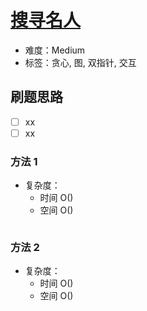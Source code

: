 # [搜寻名人](https://leetcode-cn.com/problems/find-the-celebrity/)

- 难度：Medium
- 标签：贪心, 图, 双指针, 交互

## 刷题思路

- [ ] xx
- [ ] xx

### 方法 1

- 复杂度：
    - 时间 O()
    - 空间 O()

``` js

```

### 方法 2

- 复杂度：
    - 时间 O()
    - 空间 O()

``` js

```
